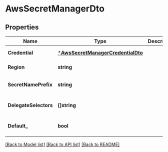 # AwsSecretManagerDto

## Properties
Name | Type | Description | Notes
------------ | ------------- | ------------- | -------------
**Credential** | [***AwsSecretManagerCredentialDto**](AwsSecretManagerCredentialDTO.md) |  | [default to null]
**Region** | **string** |  | [default to null]
**SecretNamePrefix** | **string** |  | [optional] [default to null]
**DelegateSelectors** | **[]string** |  | [optional] [default to null]
**Default_** | **bool** |  | [optional] [default to null]

[[Back to Model list]](../README.md#documentation-for-models) [[Back to API list]](../README.md#documentation-for-api-endpoints) [[Back to README]](../README.md)

